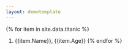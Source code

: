 ```yaml
---
layout: demotemplate
---
```


{% for item in site.data.titanic %} 
1. {{item.Name}}, {{item.Age}} 
{% endfor %}